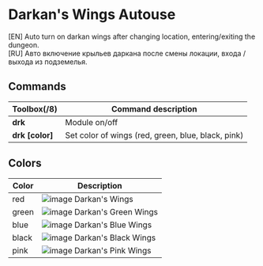 # Darkan's Wings Autouse

[EN] Auto turn on darkan wings after changing location, entering/exiting the dungeon.   
[RU] Авто включение крыльев даркана после смены локации, входа / выхода из подземелья.

## Commands

Toolbox(/8) | Command description
--- | ---
**drk** | Module on/off
**drk [color]** | Set color of wings (red, green, blue, black, pink)

## Colors 

Color | Description
--- | ---
red | ![image](https://teralore.com/items/icon_status/descentofdarkness_tex.png) Darkan's Wings
green | ![image](https://teralore.com/items/icon_status/descentofdarkness2_tex.png) Darkan's Green Wings
blue | ![image](https://teralore.com/items/icon_status/descentofdarkness1_tex.png) 	Darkan's Blue Wings
black | ![image](https://teralore.com/items/icon_status/descentofdarkness3_tex.png) Darkan's Black Wings
pink | ![image](https://teralore.com/items/icon_status/descentofdarkness4_tex.png) Darkan's Pink Wings
